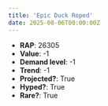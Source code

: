 ```yaml
---
title: 'Epic Duck Roped'
date: 2025-08-06T00:00:00Z
---
```

- **RAP**: 26305
- **Value**: -1
- **Demand level**: -1
- **Trend**: -1
- **Projected?**: True
- **Hyped?**: True
- **Rare?**: True
